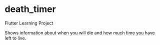 # death_timer

Flutter Learning Project

Shows information about when you will die and how much time you have left to live.
